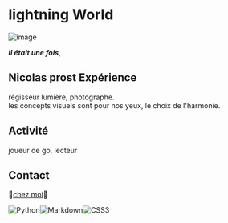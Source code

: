 # lightning World
![image](https://user-images.githubusercontent.com/85101780/120986589-0b56a800-c77d-11eb-941f-aa899e27f5fe.png)

_**Il était une fois**_,

## Nicolas prost Expérience

régisseur lumière, photographe.  
  les concepts visuels sont pour nos yeux, le choix de l'harmonie.

## Activité

joueur de go, lecteur

## Contact
🌅[chez moi](https://www.instagram.com/quatzyeux/)🌅
  
  <img alt="Python" src="https://img.shields.io/badge/python-%2314354C.svg?style=for-the-badge&logo=python&logoColor=white"/><img alt="Markdown" src="https://img.shields.io/badge/markdown-%23000000.svg?style=for-the-badge&logo=markdown&logoColor=white"/><img alt="CSS3" src="https://img.shields.io/badge/css3-%231572B6.svg?style=for-the-badge&logo=css3&logoColor=white"/>
   
  
  





<!--
**Nicoprost/Nicoprost** is a ✨ _special_ ✨ repository because its `README.md` (this file) appears on your GitHub profile.

Here are some ideas to get you started:

- 🔭 I’m currently working on ...
- 🌱 I’m currently learning ...
- 👯 I’m looking to collaborate on ...
- 🤔 I’m looking for help with ...
- 💬 Ask me about ...
- 📫 How to reach me: ...
- 😄 Pronouns: ...
- ⚡ Fun fact: ...
-->

